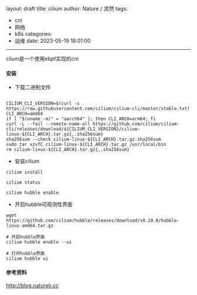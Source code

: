 layout: draft
title: cilium
author: Nature丿灵然
tags:
  - cni
  - 网络
  - k8s
categories:
  - 运维
date: 2023-05-19 18:01:00
---
clium是一个使用ebpf实现的cni

<!--more-->

#### 安装

- 下载二进制文件

```shell

CILIUM_CLI_VERSION=$(curl -s https://raw.githubusercontent.com/cilium/cilium-cli/master/stable.txt)
CLI_ARCH=amd64
if [ "$(uname -m)" = "aarch64" ]; then CLI_ARCH=arm64; fi
curl -L --fail --remote-name-all https://github.com/cilium/cilium-cli/releases/download/${CILIUM_CLI_VERSION}/cilium-linux-${CLI_ARCH}.tar.gz{,.sha256sum}
sha256sum --check cilium-linux-${CLI_ARCH}.tar.gz.sha256sum
sudo tar xzvfC cilium-linux-${CLI_ARCH}.tar.gz /usr/local/bin
rm cilium-linux-${CLI_ARCH}.tar.gz{,.sha256sum}
```

- 安装cilium

```shell
cilium install

cilium status

cilium hubble enable
```

- 开启hubble可观测性界面

```shell
wget https://github.com/cilium/hubble/releases/download/v0.10.0/hubble-linux-amd64.tar.gz

# 开启hubble界面
cilium hubble enable --ui

# 打开hubble界面
cilium hubble ui
```

#### 参考资料

<http://blog.naturelr.cc>
